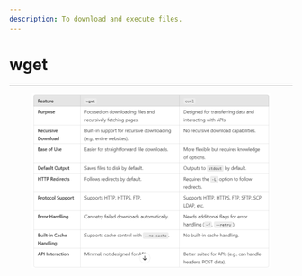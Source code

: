 ```yaml
---
description: To download and execute files.
---
```


# wget

***

<figure><img src="../.gitbook/assets/image.png" alt=""><figcaption></figcaption></figure>
